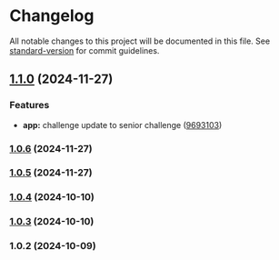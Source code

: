 # Changelog

All notable changes to this project will be documented in this file. See [standard-version](https://github.com/conventional-changelog/standard-version) for commit guidelines.

## [1.1.0](https://github.com/Zerveros/skeleton-nestjs/compare/v1.0.6...v1.1.0) (2024-11-27)


### Features

* **app:** challenge update to senior challenge ([9693103](https://github.com/Zerveros/skeleton-nestjs/commit/9693103df2de01049eab526a444ccc2c90a53257))

### [1.0.6](https://github.com/Zerveros/skeleton-nestjs/compare/v1.0.4...v1.0.6) (2024-11-27)

### [1.0.5](https://github.com/Zerveros/skeleton-nestjs/compare/v1.0.4...v1.0.5) (2024-11-27)

### [1.0.4](https://github.com/Zerveros/skeleton-nestjs/compare/v1.0.3...v1.0.4) (2024-10-10)

### [1.0.3](https://github.com/Zerveros/skeleton-nestjs/compare/v1.0.2...v1.0.3) (2024-10-10)

### 1.0.2 (2024-10-09)
